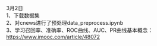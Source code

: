 3月2日<br>
  1、下载数据集<br>
  2、对cnews进行了预处理data_preprocess.ipynb<br>
  3、学习召回率、准确率、ROC曲线、AUC、PR曲线基本概念：https://www.imooc.com/article/48072 <br>
